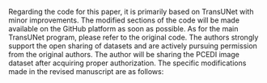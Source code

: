 <!---
TopDianyou/TopDianyou is a ✨ special ✨ repository because its `README.md` (this file) appears on your GitHub profile.
You can click the Preview link to take a look at your changes.
--->
Regarding the code for this paper, it is primarily based on TransUNet with minor improvements. The modified sections of the code will be made available on the GitHub platform as soon as possible. As for the main TransUNet program, please refer to the original code.
The authors strongly support the open sharing of datasets and are actively pursuing permission from the original authors. The author will be sharing the PCEDI image dataset after acquiring proper authorization. The specific modifications made in the revised manuscript are as follows:
